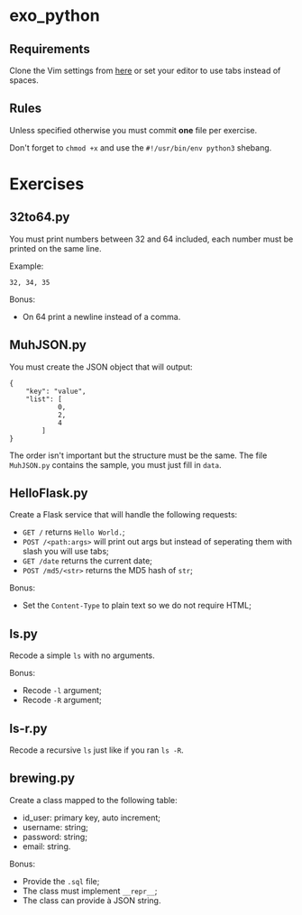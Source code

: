 exo_python
==========

## Requirements

Clone the Vim settings from [here](https://github.com/SenpaiSilver/dotfiles) or set your editor to use tabs instead of spaces.

## Rules

Unless specified otherwise you must commit **one** file per exercise.

Don't forget to `chmod +x` and use the `#!/usr/bin/env python3` shebang.

Exercises
=========

## 32to64.py

You must print numbers between 32 and 64 included, each number must be printed on the same line.

Example:

	32, 34, 35

Bonus:

* On 64 print a newline instead of a comma.

## MuhJSON.py

You must create the JSON object that will output:

	{
		"key": "value",
		"list": [
				0,
				2,
				4
			]
	}

The order isn't important but the structure must be the same. The file `MuhJSON.py` contains the sample, you must just fill in `data`.

## HelloFlask.py

Create a Flask service that will handle the following requests:

* `GET /` returns `Hello World.`;
* `POST /<path:args>` will print out args but instead of seperating them with slash you will use tabs;
* `GET /date` returns the current date;
* `POST /md5/<str>` returns the MD5 hash of `str`;

Bonus:

* Set the `Content-Type` to plain text so we do not require HTML;

## ls.py

Recode a simple `ls` with no arguments.

Bonus:

* Recode `-l` argument;
* Recode `-R` argument;

## ls-r.py

Recode a recursive `ls` just like if you ran `ls -R`.

## brewing.py

Create a class mapped to the following table:

* id_user: primary key, auto increment;
* username: string;
* password: string;
* email: string.

Bonus:

* Provide the `.sql` file;
* The class must implement `__repr__`;
* The class can provide à JSON string.
